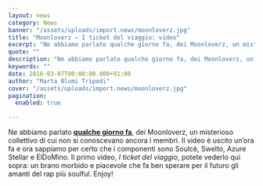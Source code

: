 ```yaml
---
layout: news
category: News
banner: "/assets/uploads/import.news/moonloverz.jpg"
title: "Moonloverz – I ticket del viaggio: video"
excerpt: "Ne abbiamo parlato qualche giorno fa, dei Moonloverz, un misterioso collettivo di cui non si conoscevano ancora i membri. Il video è uscito un’ora fa e ora sappiamo per certo che i componenti sono Soulcè, Swelto, Azure Stellar e ElDoMino. Il primo video, I ticket del viaggio, potete vederlo qui sopra: un brano morbido e [&hellip"
quote: ""
description: "Ne abbiamo parlato qualche giorno fa, dei Moonloverz, un misterioso collettivo di cui non si conoscevano ancora i membri. Il video è uscito un’ora fa e ora sappiamo per certo che i componenti sono Soulcè, Swelto, Azure Stellar e ElDoMino. Il primo video, I ticket del viaggio, potete vederlo qui sopra: un brano morbido e [&hellip"
keywords: ""
date: 2016-03-07T00:00:00.000+01:00
author: "Marta Blumi Tripodi"
cover: "/assets/uploads/import.news/moonloverz.jpg"
pagination:
  enabled: true

---
```


Ne abbiamo parlato **[qualche giorno fa](https://hotmc.com/il-mistero-dei-moonloverz/)**, dei Moonloverz, un misterioso collettivo di cui non si conoscevano ancora i membri. Il video è uscito un’ora fa e ora sappiamo per certo che i componenti sono Soulcè, Swelto, Azure Stellar e ElDoMino. Il primo video, _I ticket del viaggio_, potete vederlo qui sopra: un brano morbido e piacevole che fa ben sperare per il futuro gli amanti del rap più soulful. Enjoy!